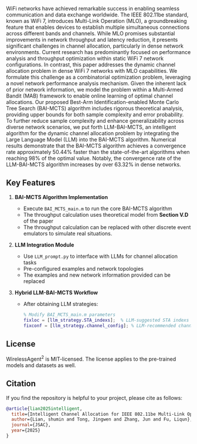 WiFi networks have achieved remarkable success in enabling seamless communication and data exchange worldwide. The IEEE 802.11be standard, known as WiFi 7, introduces Multi-Link Operation (MLO), a groundbreaking feature that enables devices to establish multiple simultaneous connections across different bands and channels. While MLO promises substantial improvements in network throughput and latency reduction, it presents significant challenges in channel allocation, particularly in dense network environments.
Current research has predominantly focused on performance analysis and throughput optimization within static WiFi 7 network configurations. In contrast, this paper addresses the dynamic channel allocation problem in dense WiFi 7 networks with MLO capabilities. We formulate this challenge as a combinatorial optimization problem, leveraging a novel network performance analysis mechanism. Given the inherent lack of prior network information, we model the problem within a Multi-Armed Bandit (MAB) framework to enable online learning of optimal channel allocations. Our proposed Best-Arm Identification-enabled Monte Carlo Tree Search (BAI-MCTS) algorithm includes rigorous theoretical analysis, providing upper bounds for both sample complexity and error probability. To further reduce sample complexity and enhance generalizability across diverse network scenarios, we put forth LLM-BAI-MCTS, an intelligent algorithm for the dynamic channel allocation problem by integrating the Large Language Model (LLM) into the BAI-MCTS algorithm. 
Numerical results demonstrate that the BAI-MCTS algorithm achieves a convergence rate approximately $50.44\%$ faster than the state-of-the-art algorithms when reaching $98\%$ of the optimal value. Notably, the convergence rate of the LLM-BAI-MCTS algorithm increases by over $63.32\%$ in dense networks.


## Key Features

1. **BAI-MCTS Algorithm Implementation**
   - Execute `BAI_MCTS_main.m` to run the core BAI-MCTS algorithm
   - The throughput calculation uses theoretical model from **Section V.D** of the paper
   - The throughput calculation can be replaced with other discrete event emulators to simulate real situations.

2. **LLM Integration Module**
   - Use `LLM_prompt.py` to interface with LLMs for channel allocation tasks
   - Pre-configured examples and network topologies 
   - The examples and new network information provided can be replaced

3. **Hybrid LLM-BAI-MCTS Workflow**
   - After obtaining LLM strategies:
     ```matlab
     % Modify BAI_MCTS_main.m parameters
     fixloc = [llm_strategy.STA_indexs];  % LLM-suggested STA indexs
     fixconf = [llm_strategy.channel_config]; % LLM-recommended channel assignments
     ```


## License

WirelessAgent<sup>2</sup> is MIT-licensed. The license applies to the pre-trained models and datasets as well.

## Citation

If you find the repository is helpful to your project, please cite as follows:

```bibtex
@article{lian2025intelligent,
  title={Intelligent Channel Allocation for IEEE 802.11be Multi-Link Operation: When MAB Meets LLM},
  author={Lian, shumin and Tong, Jingwen and Zhang, Jun and Fu, Liqun},
  journal={JSAC},
  year={2025}
}
```



